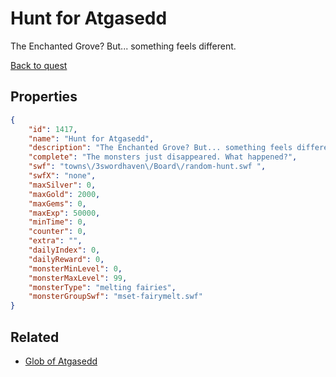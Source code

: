 # Hunt for Atgasedd

The Enchanted Grove? But... something feels different.

[Back to quest](../quests.md)

## Properties

```json
{
    "id": 1417,
    "name": "Hunt for Atgasedd",
    "description": "The Enchanted Grove? But... something feels different.",
    "complete": "The monsters just disappeared. What happened?",
    "swf": "towns\/3swordhaven\/Board\/random-hunt.swf ",
    "swfX": "none",
    "maxSilver": 0,
    "maxGold": 2000,
    "maxGems": 0,
    "maxExp": 50000,
    "minTime": 0,
    "counter": 0,
    "extra": "",
    "dailyIndex": 0,
    "dailyReward": 0,
    "monsterMinLevel": 0,
    "monsterMaxLevel": 99,
    "monsterType": "melting fairies",
    "monsterGroupSwf": "mset-fairymelt.swf"
}
```

## Related

- [Glob of Atgasedd](../items/17101-glob-of-atgasedd.md)

